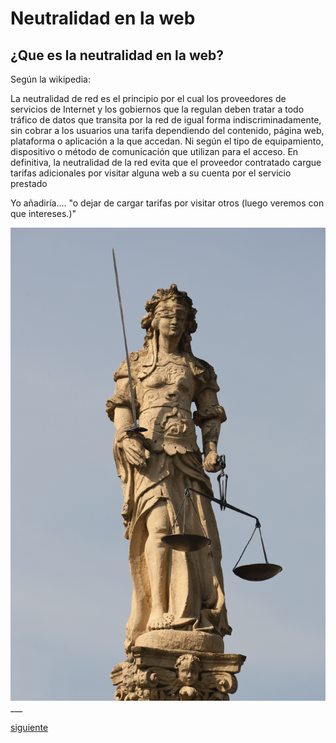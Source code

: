# Neutralidad en la web

## ¿Que es la neutralidad en la web?

Según la wikipedia:

La neutralidad de red es el principio por el cual los proveedores de servicios de Internet y los gobiernos que la regulan deben tratar a todo tráfico de datos que transita por la red de igual forma indiscriminadamente, sin cobrar a los usuarios una tarifa dependiendo del contenido, página web, plataforma o aplicación a la que accedan. Ni según el tipo de equipamiento, dispositivo o método de comunicación que utilizan para el acceso.
En definitiva, la neutralidad de la red evita que el proveedor contratado cargue tarifas adicionales por visitar alguna web a su cuenta por el servicio prestado

Yo añadiría.... "o dejar de cargar tarifas por visitar otros (luego veremos con que intereses.)"

![Estatua de la Diosa Ciega Justicia, en una mano una balanza equilibrada, en la otra una espada_](./images/justice.jpg)___

[siguiente](porque.md)
